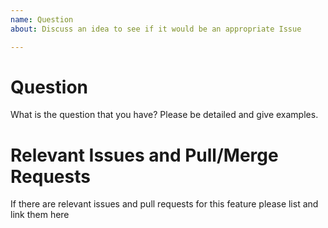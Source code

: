 ```yaml
---
name: Question
about: Discuss an idea to see if it would be an appropriate Issue

---
```


# Question

What is the question that you have? Please be detailed and give examples.

# Relevant Issues and Pull/Merge Requests

If there are relevant issues and pull requests for this feature please list and link them here
